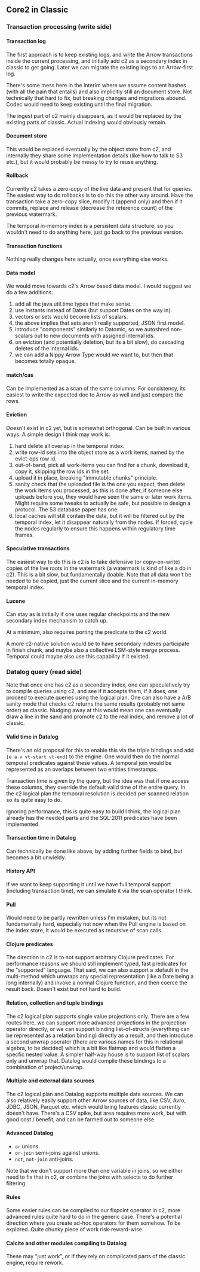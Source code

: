 ## Core2 in Classic


### Transaction processing (write side)


#### Transaction log

The first approach is to keep existing logs, and write the Arrow
transactions inside the current processing, and initially add c2 as a
secondary index in classic to get going. Later we can migrate the
existing logs to an Arrow-first log.

There's some mess here in the interim where we assume content hashes
(with all the pain that entails) and also implicitly still an document
store. Not technically that hard to fix, but breaking changes and
migrations abound. Codec would need to keep existing until the final
migration.

The ingest part of c2 mainly disappears, as it would be replaced by
the existing parts of classic. Actual indexing would obviously remain.



#### Document store

This would be replaced eventually by the object store from c2, and
internally they share some implementation details (like how to talk to
S3 etc.), but it would probably be messy to try to reuse anything.


#### Rollback

Currently c2 takes a zero-copy of the live data and present that for
queries. The easiest way to do rollbacks is to do this the other way
around. Have the transaction take a zero-copy slice, modify it (append
only) and then if it commits, replace and release (decrease the
reference count) of the previous watermark.

The temporal in-memory index is a persistent data structure, so you
wouldn't need to do anything here, just go back to the previous
version.


#### Transaction functions

Nothing really changes here actually, once everything else works.


#### Data model

We would move towards c2's Arrow based data model. I would suggest we
do a few additions:

1. add all the java.util.time types that make sense.
2. use Instants instead of Dates (but support Dates on the way in).
3. vectors or sets would become lists of scalars.
4. the above implies that sets aren't really supported, JSON first
   model.
5. introduce "components" similarly to Datomic, so we autoshred
   non-scalars out to new documents with assigned internal ids.
6. on eviction (and potentially deletion, but its a bit slow), do
   cascading deletes of the internal ids.
7. we can add a Nippy Arrow Type would we want to, but then that
   becomes totally opaque.


#### match/cas

Can be implemented as a scan of the same columns. For consistency, its
easiest to write the expected doc to Arrow as well and just compare
the rows.


#### Eviction

Doesn't exist in c2 yet, but is somewhat orthogonal. Can be built in
various ways. A simple design I think may work is:

1. hard delete all overlap in the temporal index.
2. write row-id sets into the object store as a work items, named by
   the evict-ops row id.
3. out-of-band, pick all work-items you can find for a chunk, download
   it, copy it, skipping the row ids in the set.
4. upload it in place, breaking "immutable chunks" principle.
5. sanity check that the uploaded file is the one you expect, then
   delete the work items you processed, as this is done after, if
   someone else uploads before you, they would have seen the same or
   later work items. Might require some tweaks to actually be safe,
   but possible to design a protocol. The S3 database paper has one.
6. local caches will still contain the data, but it will be filtered
   out by the temporal index, let it disappear naturally from the
   nodes. If forced, cycle the nodes regularly to ensure this happens
   within regulatory time frames.



#### Speculative transactions

The easiest way to do this is c2 is to take defensive (or
copy-on-write) copies of the live roots in the watermark (a watermark
is kind of like a db in c2). This is a bit slow, but fundamentally
doable. Note that all data won't be needed to be copied, just the
current slice and the current in-memory temporal index.


#### Lucene

Can stay as is initially if one uses regular checkpoints and the new
secondary index mechanism to catch up.

At a minimum, also requires porting the predicate to the c2 world.

A more c2-native solution would be to have secondary indexes
participate in finish chunk, and maybe also a collective LSM-style
merge process. Temporal could maybe also use this capability if it
existed.


### Datalog query (read side)

Note that once one has c2 as a secondary index, one can speculatively
try to compile queries using c2, and see if it accepts them, if it
does, one proceed to execute queries using the logical plan. One can
also have a A/B sanity mode that checks c2 returns the same results
(probably not same order) as classic. Nudging away at this would mean
one can eventually draw a line in the sand and promote c2 to the real
index, and remove a lot of classic.


#### Valid time in Datalog

There's an old proposal for this to enable this via the triple
bindings and add `[e a v vt-start vt-end]` to the engine. One would
then do the normal temporal predicates against these values. A
temporal join would be represented as an overlaps between two entities
timestamps.

Transaction time is given by the query, but the idea was that if one
access these columns, they override the default valid time of the
entire query. In the c2 logical plan the temporal resolution is
decided per scanned relation so its quite easy to do.

Ignoring performance, this is quite easy to build I think, the logical
plan already has the needed parts and the SQL:2011 predicates have
been implemented.


#### Transaction time in Datalog

Can technically be done like above, by adding further fields to bind,
but becomes a bit unwieldy.


#### History API

If we want to keep supporting it until we have full temporal support
(including transaction time), we can simulate it via the scan operator
I think.


#### Pull

Would need to be partly rewritten unless I'm mistaken, but its not
fundamentally hard, especially not now when the Pull engine is based
on the index store, it would be executed as recursive of scan calls.


#### Clojure predicates

The direction in c2 is to not support arbitrary Clojure
predicates. For performance reasons we should still implement typed,
fast predicates for the "supported" language. That said, we can also
support a :default in the multi-method which unwraps any special
representation (like a Date being a long internally) and invoke a
normal Clojure function, and then coerce the result back. Doesn't
exist but not hard to build.


#### Relation, collection and tuple bindings

The c2 logical plan supports single value projections only. There are
a few routes here, we can support more advanced projections in the
projection operator directly, or we can support binding
list-of-structs (everything can be represented as a relation binding)
directly as a result, and then introduce a second unwrap operator
(there are various names for this in relational algebra, to be
decided) which is a bit like flatmap and would flatten a specfic
nested value. A simpler half-way house is to support list of scalars
only and unwrap that. Datalog would compile these bindings to a
combination of project/unwrap.


#### Multiple and external data sources

The c2 logical plan and Datalog supports multiple data sources. We can
also relatively easily support other Arrow sources of data, like CSV,
Avro, JDBC, JSON, Parquet etc. which would bring features classic
currently doesn't have. There's a CSV spike, but area requires more
work, but with good cost / benefit, and can be farmed out to someone
else.


#### Advanced Datalog

- `or` unions.
- `or-join` semi-joins against unions.
- `not`, `not-join` anti-joins.

Note that we don't support more than one variable in joins, so we
either need to fix that in c2, or combine the joins with selects to do
further filtering.


#### Rules

Some easier rules can be compiled to our fixpoint operator in c2, more
advanced rules quite hard to do in the generic case. There's a
potential direction where you create ad-hoc operators for them
somehow. To be explored. Quite chunky piece of work risk-reward-wise.


#### Calcite and other modules compiling to Datalog

These may "just work", or if they rely on complicated parts of the
classic engine, require rework.
